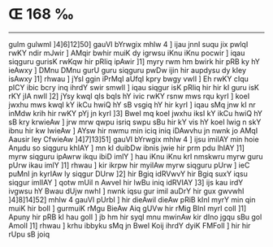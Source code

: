 # Œ 168 ‰
---
gulm gulwmI ]4]6]12]50] gauVI bYrwgix mhlw 4 ] ijau jnnI suqu
jix pwlqI rwKY ndir mJwir ] AMqir bwhir muiK dy igrwsu iKnu iKnu
pocwir ] iqau siqguru gurisK rwKqw hir pRIiq ipAwir ]1] myry rwm hm
bwirk hir pRB ky hY ieAwxy ] DMnu DMnu gurU guru siqguru pwDw ijin hir
aupdysu dy kIey isAwxy ]1] rhwau ] jYsI ggin iPrMqI aUfqI kpry bwgy
vwlI ] Eh rwKY cIqu pICY ibic bcry inq ihrdY swir smwlI ] iqau
siqgur isK pRIiq hir hir kI guru isK rKY jIA nwlI ]2] jYsy kwqI qIs
bqIs hY ivic rwKY rsnw mws rqu kyrI ] koeI jwxhu mws kwqI kY ikCu hwiQ
hY sB vsgiq hY hir kyrI ] iqau sMq jnw kI nr inMdw krih hir rwKY pYj
jn kyrI ]3] BweI mq koeI jwxhu iksI kY ikCu hwiQ hY sB kry krwieAw
] jrw mrw qwpu isriq swpu sBu hir kY vis hY koeI lwig n skY ibnu hir
kw lwieAw ] AYsw hir nwmu min iciq iniq iDAwvhu jn nwnk jo AMqI
Aausir ley CfwieAw ]4]7]13]51] gauVI bYrwgix mhlw 4 ] ijsu
imilAY min hoie Anµdu so siqguru khIAY ] mn kI duibDw ibnis jwie hir
prm pdu lhIAY ]1] myrw siqguru ipAwrw ikqu ibiD imlY ] hau iKnu iKnu
krI nmskwru myrw guru pUrw ikau imlY ]1] rhwau ] kir ikrpw hir myilAw
myrw siqguru pUrw ] ieC puMnI jn kyrIAw ly siqgur DUrw ]2] hir Bgiq
idRVwvY hir Bgiq suxY iqsu siqgur imlIAY ] qotw mUil n AwveI hir lwBu
iniq idRVIAY ]3] ijs kau irdY ivgwsu hY Bwau dUjw nwhI ] nwnk iqsu gur
imil auDrY hir gux gwvwhI ]4]8]14]52] mhlw 4 gauVI pUrbI ] hir
dieAwil dieAw pRiB kInI myrY min qin muiK hir bolI ] gurmuiK rMgu
BieAw Aiq gUVw hir rMig BInI myrI colI ]1] Apuny hir pRB kI hau golI
] jb hm hir syqI mnu mwinAw kir dIno jgqu sBu gol AmolI ]1] rhwau
] krhu ibbyku sMq jn BweI Koij ihrdY dyiK FMFolI ] hir hir rUpu sB joiq
####
